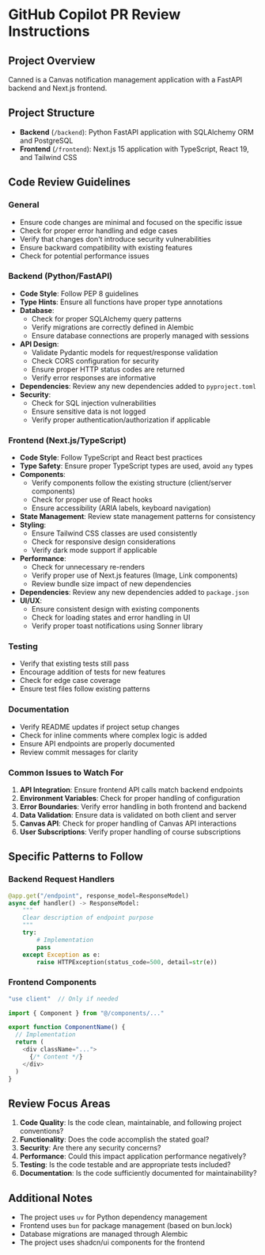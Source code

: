 # GitHub Copilot PR Review Instructions

## Project Overview

Canned is a Canvas notification management application with a FastAPI backend and Next.js frontend.

## Project Structure

- **Backend** (`/backend`): Python FastAPI application with SQLAlchemy ORM and PostgreSQL
- **Frontend** (`/frontend`): Next.js 15 application with TypeScript, React 19, and Tailwind CSS

## Code Review Guidelines

### General

- Ensure code changes are minimal and focused on the specific issue
- Check for proper error handling and edge cases
- Verify that changes don't introduce security vulnerabilities
- Ensure backward compatibility with existing features
- Check for potential performance issues

### Backend (Python/FastAPI)

- **Code Style**: Follow PEP 8 guidelines
- **Type Hints**: Ensure all functions have proper type annotations
- **Database**: 
  - Check for proper SQLAlchemy query patterns
  - Verify migrations are correctly defined in Alembic
  - Ensure database connections are properly managed with sessions
- **API Design**:
  - Validate Pydantic models for request/response validation
  - Check CORS configuration for security
  - Ensure proper HTTP status codes are returned
  - Verify error responses are informative
- **Dependencies**: Review any new dependencies added to `pyproject.toml`
- **Security**:
  - Check for SQL injection vulnerabilities
  - Ensure sensitive data is not logged
  - Verify proper authentication/authorization if applicable

### Frontend (Next.js/TypeScript)

- **Code Style**: Follow TypeScript and React best practices
- **Type Safety**: Ensure proper TypeScript types are used, avoid `any` types
- **Components**:
  - Verify components follow the existing structure (client/server components)
  - Check for proper use of React hooks
  - Ensure accessibility (ARIA labels, keyboard navigation)
- **State Management**: Review state management patterns for consistency
- **Styling**: 
  - Ensure Tailwind CSS classes are used consistently
  - Check for responsive design considerations
  - Verify dark mode support if applicable
- **Performance**:
  - Check for unnecessary re-renders
  - Verify proper use of Next.js features (Image, Link components)
  - Review bundle size impact of new dependencies
- **Dependencies**: Review any new dependencies added to `package.json`
- **UI/UX**:
  - Ensure consistent design with existing components
  - Check for loading states and error handling in UI
  - Verify proper toast notifications using Sonner library

### Testing

- Verify that existing tests still pass
- Encourage addition of tests for new features
- Check for edge case coverage
- Ensure test files follow existing patterns

### Documentation

- Verify README updates if project setup changes
- Check for inline comments where complex logic is added
- Ensure API endpoints are properly documented
- Review commit messages for clarity

### Common Issues to Watch For

1. **API Integration**: Ensure frontend API calls match backend endpoints
2. **Environment Variables**: Check for proper handling of configuration
3. **Error Boundaries**: Verify error handling in both frontend and backend
4. **Data Validation**: Ensure data is validated on both client and server
5. **Canvas API**: Check for proper handling of Canvas API interactions
6. **User Subscriptions**: Verify proper handling of course subscriptions

## Specific Patterns to Follow

### Backend Request Handlers

```python
@app.get("/endpoint", response_model=ResponseModel)
async def handler() -> ResponseModel:
    """
    Clear description of endpoint purpose
    """
    try:
        # Implementation
        pass
    except Exception as e:
        raise HTTPException(status_code=500, detail=str(e))
```

### Frontend Components

```typescript
"use client"  // Only if needed

import { Component } from "@/components/..."

export function ComponentName() {
  // Implementation
  return (
    <div className="...">
      {/* Content */}
    </div>
  )
}
```

## Review Focus Areas

1. **Code Quality**: Is the code clean, maintainable, and following project conventions?
2. **Functionality**: Does the code accomplish the stated goal?
3. **Security**: Are there any security concerns?
4. **Performance**: Could this impact application performance negatively?
5. **Testing**: Is the code testable and are appropriate tests included?
6. **Documentation**: Is the code sufficiently documented for maintainability?

## Additional Notes

- The project uses `uv` for Python dependency management
- Frontend uses `bun` for package management (based on bun.lock)
- Database migrations are managed through Alembic
- The project uses shadcn/ui components for the frontend
